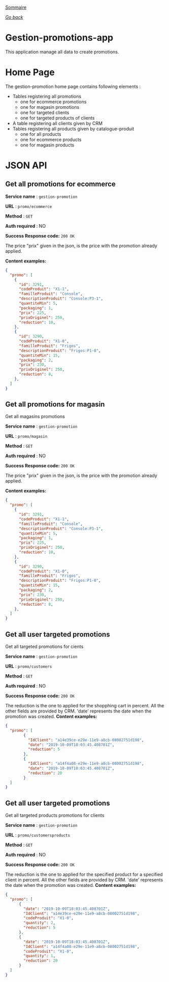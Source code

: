[Sommaire](https://ursi-2020.github.io/Documentation/)

*[Go back](index.md)*

# Gestion-promotions-app

This application manage all data to create promotions.

# Home Page

The gestion-promotion home page contains following elements :
- Tables registering all promotions
    - one for ecommerce promotions
    - one for magasin promotions
    - one for targeted clients
    - one for targeted products of clients
- A table registering all clients given by CRM
- Tables registering all products given by catalogue-produit
    - one for all products
    - one for ecommerce products
    - one for magasin products

# JSON API

## Get all promotions for ecommerce

**Service name** : `gestion-promotion`

**URL** : `promo/ecommerce`

**Method** : `GET`

**Auth required** : NO

**Success Response code:** `200 OK`

The price "prix" given in the json, is the price with the promotion already applied.

**Content examples:**

```json
{
  "promo": [
    {
      "id": 3291,
      "codeProduit": "X1-1",
      "familleProduit": "Console",
      "descriptionProduit": "Console:P3-1",
      "quantiteMin": 5,
      "packaging": 1,
      "prix": 225,
      "prixOriginel": 250,
      "reduction": 10,
    },
    {
      "id": 3290,
      "codeProduit": "X1-0",
      "familleProduit": "Frigos",
      "descriptionProduit": "Frigos:P1-0",
      "quantiteMin": 15,
      "packaging": 2,
      "prix": 230,
      "prixOriginel": 250,
      "reduction": 8,
    },
  ]
}
```

## Get all promotions for magasin

Get all magasins promotions

**Service name** : `gestion-promotion`

**URL** : `promo/magasin`

**Method** : `GET`

**Auth required** : NO

**Success Response code:** `200 OK`

The price "prix" given in the json, is the price with the promotion already applied.

**Content examples:**

```json
{
  "promo": [
    {
      "id": 3291,
      "codeProduit": "X1-1",
      "familleProduit": "Console",
      "descriptionProduit": "Console:P3-1",
      "quantiteMin": 5,
      "packaging": 1,
      "prix": 225,
      "prixOriginel": 250,
      "reduction": 10,
    },
    {
      "id": 3290,
      "codeProduit": "X1-0",
      "familleProduit": "Frigos",
      "descriptionProduit": "Frigos:P1-0",
      "quantiteMin": 15,
      "packaging": 2,
      "prix": 230,
      "prixOriginel": 250,
      "reduction": 8,
    },
  ]
}
```


## Get all user targeted promotions

Get all targeted promotions for cients

**Service name** : `gestion-promotion`

**URL** : `promo/customers`

**Method** : `GET`

**Auth required** : NO

**Success Response code:** `200 OK`

The reduction is the one to applied for the shopphing cart in percent. All the other fields are provided by CRM.
'date' represents the date when the promotion was created.
**Content examples:**

```json
{
  "promo": [
        {
          "IdClient": "a14e39ce-e29e-11e9-a8cb-08002751d198",
          "date": "2019-10-09T18:03:45.408701Z",
          "reduction": 5
        },
        {
          "IdClient": "a14f4a08-e29e-11e9-a8cb-08002751d198",
          "date": "2019-10-09T18:03:45.408701Z",
          "reduction": 20
        }
  ]
}
```

## Get all user targeted promotions

Get all targeted products promotions for clients

**Service name** : `gestion-promotion`

**URL** : `promo/customersproducts`

**Method** : `GET`

**Auth required** : NO

**Success Response code:** `200 OK`

The reduction is the one to applied for the specified product for a specified client in percent. All the other fields are provided by CRM.
'date' represents the date when the promotion was created.
**Content examples:**

```json
{
  "promo": [
      {
        "date": "2019-10-09T18:03:45.408701Z",
        "IdClient": "a14e39ce-e29e-11e9-a8cb-08002751d198",
        "codeProduit": "X1-0",
        "quantity": 2,
        "reduction": 5
      },
      {
        "date": "2019-10-09T18:03:45.408701Z",
        "IdClient": "a14f4a08-e29e-11e9-a8cb-08002751d198",
        "codeProduit": "X1-0",
        "quantity": 1,
        "reduction": 20
      }
  ]
}
```

